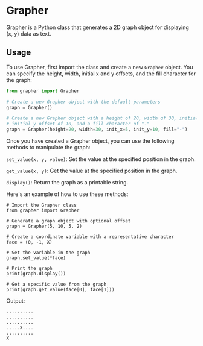 # Grapher

Grapher is a Python class that generates a 2D graph object for displaying (x, y) data as text.


## Usage

To use Grapher, first import the class and create a new `Grapher` object. You can specify the height, width, initial x and y offsets, and the fill character for the graph:

```python
from grapher import Grapher

# Create a new Grapher object with the default parameters
graph = Grapher()

# Create a new Grapher object with a height of 20, width of 30, initial x offset of 5,
# initial y offset of 10, and a fill character of "-"
graph = Grapher(height=20, width=30, init_x=5, init_y=10, fill="-")
```

Once you have created a Grapher object, you can use the following methods to manipulate the graph:

`set_value(x, y, value)`: Set the value at the specified position in the graph.

`get_value(x, y)`: Get the value at the specified position in the graph.

`display()`: Return the graph as a printable string.

Here's an example of how to use these methods:

```
# Import the Grapher class
from grapher import Grapher

# Generate a graph object with optional offset
graph = Grapher(5, 10, 5, 2)

# Create a coordinate variable with a representative character
face = (0, -1, X)

# Set the variable in the graph
graph.set_value(*face)

# Print the graph
print(graph.display())

# Get a specific value from the graph
print(graph.get_value(face[0], face[1]))

```
Output: 
```
..........
..........
..........
.....X....
..........
X
```
